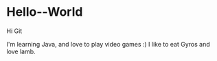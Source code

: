 # Hello--World

Hi Git

 I'm learning Java, and love to play video games :)
 I like to eat Gyros and love lamb.
